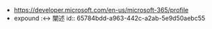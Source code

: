 - https://developer.microsoft.com/en-us/microsoft-365/profile
- expound :<-> 闡述
  id:: 65784bdd-a963-442c-a2ab-5e9d50aebc55